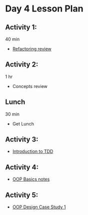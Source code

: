 # Day 4 Lesson Plan

## Activity 1:

40 min

- [Refactoring review](../activities/activity4-1refactoringReview.md)

## Activity 2:

1 hr

- Concepts review

## Lunch

30 min

- Get Lunch

## Activity 3:

- [Introduction to TDD](../activities/activity4-3tddIntro.md)

## Activity 4:

- [OOP Basics notes](../cheatsheets/OOPBasics.md)

## Activity 5:

- [OOP Design Case Study 1](../activities/activity4-4oopDesign.md)

